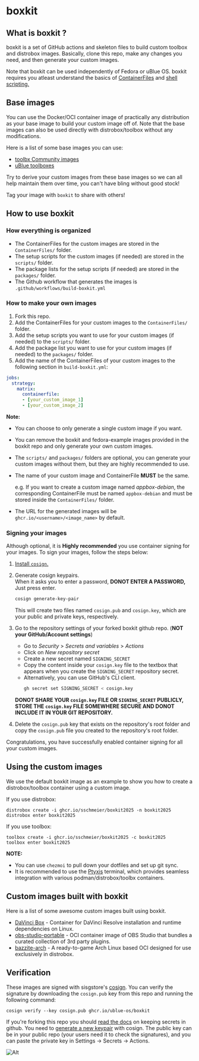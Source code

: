 # boxkit

## What is boxkit ?

boxkit is a set of GitHub actions and skeleton files to build custom toolbox and distrobox images. Basically, clone this repo, make any changes you need, and then generate your custom images.

Note that boxkit can be used independently of Fedora or uBlue OS.
boxkit requires you atleast understand the basics of [ContainerFiles](https://www.mankier.com/5/Containerfile) and [shell scripting.](https://www.shellscript.sh/)

## Base images

You can use the Docker/OCI container image of practically any distribution as your base image to build your custom image off of. Note that the base images can also be used directly with distrobox/toolbox without any modifications.

Here is a list of some base images you can use:

- [toolbx Community images](https://github.com/toolbx-images/images)
- [uBlue toolboxes](https://github.com/ublue-os/toolboxes)

Try to derive your custom images from these base images so we can all help maintain them over time, you can't have bling without good stock!

Tag your image with `boxkit` to share with others!

## How to use boxkit

### How everything is organized

- The ContainerFiles for the custom images are stored in the `ContainerFiles/` folder.
- The setup scripts for the custom images (if needed) are stored in the `scripts/` folder.
- The package lists for the setup scripts (if needed) are stored in the `packages/` folder.
- The Github workflow that generates the images is `.github/workflows/build-boxkit.yml`

### How to make your own images

1. Fork this repo.
2. Add the ContainerFiles for your custom images to the `ContainerFiles/` folder.
3. Add the setup scripts you want to use for your custom images (if needed) to the `scripts/` folder.
4. Add the package list you want to use for your custom images (if needed) to the `packages/` folder.
5. Add the name of the ContainerFiles of your custom images to the following section in `build-boxkit.yml`:

```yaml
jobs:
  strategy:
    matrix:
      containerfile:
      - [your_custom_image_1]
      - [your_custom_image_2]
```

**Note:** 
- You can choose to only generate a single custom image if you want. 
- You can remove the boxkit and fedora-example images provided in the boxkit repo and only generate your own custom images.
- The `scripts/` and `packages/` folders are optional, you can generate your custom images without them, but they are highly recommended to use.
- The name of your custom image and ContainerFile **MUST** be the same. <br>

  e.g. If you want to create a custom image named *appbox-debian*, the corresponding ContainerFile must be named `appbox-debian` and must be stored inside the `ContainerFiles/` folder.
- The URL for the generated images will be `ghcr.io/<username>/<image_name>` by default.

### Signing your images
Although optional, it is **Highly recommended** you use container signing for your images.
To sign your images, follow the steps below:

1. [Install `cosign`.](https://docs.sigstore.dev/cosign/system_config/installation/)
2. Generate cosign keypairs. <br>
   When it asks you to enter a password, **DONOT ENTER A PASSWORD,** Just press enter.

   ```bash
   cosign generate-key-pair
   ```

   This will create two files named `cosign.pub` and `cosign.key`, which are your public and private keys, respectively.
3. Go to the repository settings of your forked boxkit github repo. (**NOT your GitHub/Account settings**)
   - Go to *Security* > *Secrets and variables* > *Actions*
   - Click on *New repository secret*
   - Create a new secret named `SIGNING_SECRET`
   - Copy the content inside your `cosign.key` file to the textbox that appears when you create the `SIGNING_SECRET` repository secret.
   - Alternatively, you can use GitHub's CLI client.
     ```bash
     gh secret set SIGNING_SECRET < cosign.key
     ```

   **DONOT SHARE YOUR `cosign.key` FILE OR `SIGNING_SECRET` PUBLICLY, STORE THE `cosign.key` FILE SOMEWHERE SECURE AND DONOT INCLUDE IT IN YOUR GIT REPOSITORY.**

4. Delete the `cosign.pub` key that exists on the repository's root folder and copy the `cosign.pub` file you created to the repository's root folder.

Congratulations, you have successfully enabled container signing for all your custom images.

## Using the custom images

We use the default boxkit image as an example to show you how to create a distrobox/toolbox container using a custom image.

If you use distrobox:

    distrobox create -i ghcr.io/sschmeier/boxkit2025 -n boxkit2025
    distrobox enter boxkit2025
    
If you use toolbox:

    toolbox create -i ghcr.io/sschmeier/boxkit2025 -c boxkit2025
    toolbox enter boxkit2025

**NOTE:**
- You can use `chezmoi` to pull down your dotfiles and set up git sync.
- It is recommended to use the [Ptyxis](https://flathub.org/apps/app.devsuite.Ptyxis) terminal, which provides seamless integration with various podman/distrobox/toolbx containers. 

## Custom images built with boxkit

Here is a list of some awesome custom images built using boxkit.

- [DaVinci Box](https://github.com/zelikos/davincibox) - Container for DaVinci Resolve installation and runtime dependencies on Linux.
- [obs-studio-portable](https://github.com/ublue-os/obs-studio-portable) - OCI container image of OBS Studio that bundles a curated collection of 3rd party plugins.
- [bazzite-arch](https://github.com/ublue-os/bazzite-arch) - A ready-to-game Arch Linux based OCI designed for use exclusively in distrobox.

## Verification

These images are signed with sisgstore's [cosign](https://docs.sigstore.dev/quickstart/quickstart-cosign/). You can verify the signature by downloading the `cosign.pub` key from this repo and running the following command:

    cosign verify --key cosign.pub ghcr.io/ublue-os/boxkit
    
If you're forking this repo you should [read the docs](https://docs.github.com/en/actions/security-guides/encrypted-secrets) on keeping secrets in github. You need to [generate a new keypair](https://docs.sigstore.dev/cosign/key_management/signing_with_self-managed_keys/) with cosign. The public key can be in your public repo (your users need it to check the signatures), and you can paste the private key in Settings -> Secrets -> Actions.

![Alt](https://repobeats.axiom.co/api/embed/7c5f037d792c6deb1946e5bc040f64a0fc8abeab.svg "Repobeats analytics image")
